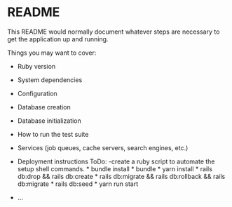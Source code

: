 # README

This README would normally document whatever steps are necessary to get the
application up and running.


Things you may want to cover:

* Ruby version

* System dependencies

* Configuration

* Database creation

* Database initialization

* How to run the test suite

* Services (job queues, cache servers, search engines, etc.)

* Deployment instructions
  ToDo:
    -create a ruby script to automate the setup shell commands.
      * bundle install
      * bundle
      * yarn install
      * rails db:drop && rails db:create
      * rails db:migrate && rails db:rollback && rails db:migrate
      * rails db:seed
      * yarn run start
* ...
